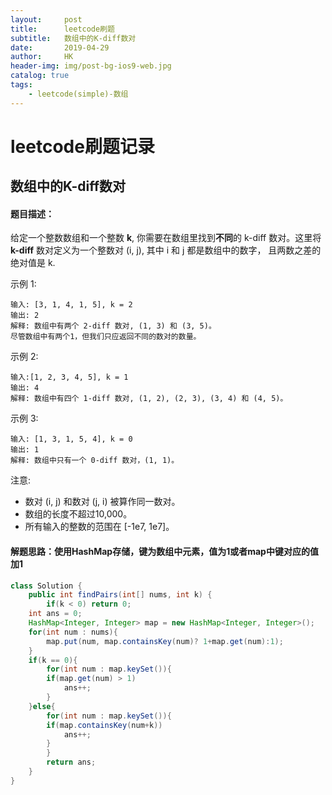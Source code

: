 ```yaml
---
layout:     post
title:      leetcode刷题
subtitle:   数组中的K-diff数对
date:       2019-04-29
author:     HK
header-img: img/post-bg-ios9-web.jpg
catalog: true
tags:
    - leetcode(simple)-数组
---
```

# leetcode刷题记录
## 数组中的K-diff数对

#### 题目描述：
给定一个整数数组和一个整数 **k**, 你需要在数组里找到**不同**的 k-diff 数对。这里将 **k-diff** 数对定义为一个整数对 (i, j), 其中 i 和 j 都是数组中的数字，
且两数之差的绝对值是 k.

示例 1:

    输入: [3, 1, 4, 1, 5], k = 2
    输出: 2
    解释: 数组中有两个 2-diff 数对, (1, 3) 和 (3, 5)。
    尽管数组中有两个1，但我们只应返回不同的数对的数量。
示例 2:

    输入:[1, 2, 3, 4, 5], k = 1
    输出: 4
    解释: 数组中有四个 1-diff 数对, (1, 2), (2, 3), (3, 4) 和 (4, 5)。
示例 3:

    输入: [1, 3, 1, 5, 4], k = 0
    输出: 1
    解释: 数组中只有一个 0-diff 数对，(1, 1)。
注意:

* 数对 (i, j) 和数对 (j, i) 被算作同一数对。
* 数组的长度不超过10,000。
* 所有输入的整数的范围在 [-1e7, 1e7]。

#### 解题思路：使用HashMap存储，键为数组中元素，值为1或者map中键对应的值加1
```java
class Solution {
    public int findPairs(int[] nums, int k) {
        if(k < 0) return 0;
	int ans = 0;
	HashMap<Integer, Integer> map = new HashMap<Integer, Integer>();
	for(int num : nums){
	    map.put(num, map.containsKey(num)? 1+map.get(num):1);
	}
	if(k == 0){
	    for(int num : map.keySet()){
		if(map.get(num) > 1)
		    ans++;
	    }
	}else{
	    for(int num : map.keySet()){
		if(map.containsKey(num+k))
		    ans++;
		}
	    }
        return ans;
    }
}
```
